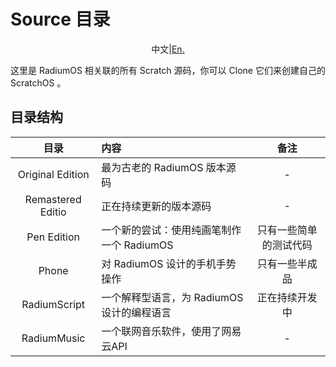 # Source 目录

<div style="text-align:center">

中文|[En.](https://github.com/LanwyWriteXU/RadiumOS/tree/main/src/README-EN.md)
</div>

这里是 RadiumOS 相关联的所有 Scratch 源码，你可以 Clone 它们来创建自己的 ScratchOS 。

## 目录结构
|目录|内容|备注|
|:-:|:--|:-:|
|Original Edition|最为古老的 RadiumOS 版本源码|-|
|Remastered Editio|正在持续更新的版本源码|-|
|Pen Edition|一个新的尝试：使用纯画笔制作一个 RadiumOS|只有一些简单的测试代码|
|Phone|对 RadiumOS 设计的手机手势操作|只有一些半成品|
|RadiumScript|一个解释型语言，为 RadiumOS 设计的编程语言|正在持续开发中|
|RadiumMusic|一个联网音乐软件，使用了网易云API|-|